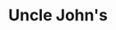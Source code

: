 ---
title: "Uncle John's"
url: /makati/uncle-johns-senator-gil-j-puyat-avenue-2/
shop: Lebensmittel
---